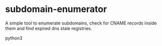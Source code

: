 # subdomain-enumerator
A simple tool to enumerate subdomains, check for CNAME records inside them and find expired dns stale registries.

python3 

